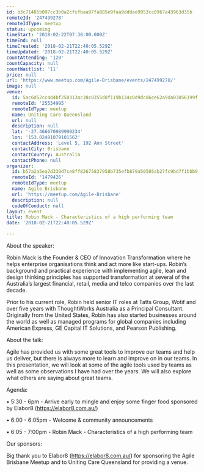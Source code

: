```yaml
---
id: b3c71485b097cc3b0a2cfcfbaa97fa885e9faa9dddae9953cc0967a43963d35b
remoteId: '247499278'
remoteIdType: meetup
status: upcoming
timeStart: '2018-02-22T07:30:00.000Z'
timeEnd: null
timeCreated: '2018-02-21T22:40:05.529Z'
timeUpdated: '2018-02-21T22:40:05.529Z'
countAttending: '120'
countCapacity: null
countWaitlist: '11'
price: null
url: 'https://www.meetup.com/Agile-Brisbane/events/247499278/'
image: null
venue:
  id: 5ac6d52cc4d4bf250313ac38c0355d8f119b134c0d9dc86ce62a9da03056199f
  remoteId: '25534995'
  remoteIdType: meetup
  name: Uniting Care Queensland
  url: null
  description: null
  lat: '-27.466670989990234'
  lon: '153.02481079101562'
  contactAddress: 'Level 5, 192 Ann Street'
  contactCity: Brisbane
  contactCountry: Australia
  contactPhone: null
organizer:
  id: b57a2a5ea7d339d7ce8ff83675837958b735efb879a50505ab27fc9bd7f1bbb9
  remoteId: '1479426'
  remoteIdType: meetup
  name: Agile Brisbane
  url: 'https://meetup.com/Agile-Brisbane'
  description: null
  codeOfConduct: null
layout: event
title: Robin Mack - Characteristics of a high performing team
date: '2018-02-21T22:40:05.529Z'

---
```

<p>About the speaker:</p> <p>Robin Mack is the Founder &amp; CEO of Innovation Transformation where he helps enterprise organisations think and act more like start-ups. Robin’s background and practical experience with implementing agile, lean and design thinking principles has supported transformation at several of the Australia’s largest financial, retail, media and telco companies over the last decade.</p> <p>Prior to his current role, Robin held senior IT roles at Tatts Group, Wotif and over five years with ThoughtWorks Australia as a Principal Consultant. Originally from the United States, Robin has also started businesses around the world as well as managed programs for global companies including American Express, GE Capital IT Solutions, and Pearson Publishing.</p> <p>About the talk:</p> <p>Agile has provided us with some great tools to improve our teams and help us deliver, but there is always more to learn and improve on in our teams. In this presentation, we will look at some of the agile tools used by teams as well as some observations I have had over the years. We will also explore what others are saying about great teams.</p> <p>Agenda:</p> <p>• 5:30 - 6pm - Arrive early to mingle and enjoy some finger food sponsored by Elabor8 (<a href="https://elabor8.com.au/" class="linkified">https://elabor8.com.au/</a>)</p> <p>• 6:00 - 6:05pm - Welcome &amp; community announcements</p> <p>• 6:05 - 7:00pm - Robin Mack - Characteristics of a high performing team</p> <p>Our sponsors:</p> <p>Big thank you to Elabor8 (<a href="https://elabor8.com.au/" class="linkified">https://elabor8.com.au/</a>) for sponsoring the Agile Brisbane Meetup and to Uniting Care Queensland for providing a venue.</p>
